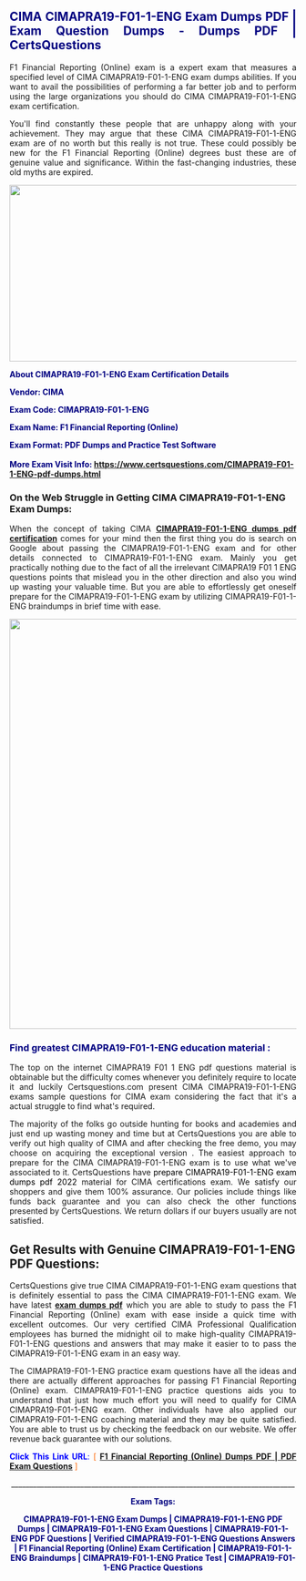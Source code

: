 <h2 style="text-align: justify;"><span style="color: #000080;">CIMA CIMAPRA19-F01-1-ENG Exam Dumps PDF | Exam Question Dumps - Dumps PDF | CertsQuestions</span></h2>
<p style="text-align: justify;">F1 Financial Reporting (Online) exam is a expert exam that measures a specified level of CIMA  CIMAPRA19-F01-1-ENG exam dumps abilities. If you want to avail the possibilities of performing a far better job and to perform using the large organizations you should do CIMA CIMAPRA19-F01-1-ENG exam certification.</p>
<p style="text-align: justify;">You'll find constantly these people that are unhappy along with your achievement. They may argue that these CIMA  CIMAPRA19-F01-1-ENG exam are of no worth but this really is not true. These could possibly be new for the F1 Financial Reporting (Online) degrees bust these are of genuine value and significance. Within the fast-changing industries, these old myths are expired.</p>
<p><img style="display: block; margin-left: auto; margin-right: auto;" src="https://i.imgur.com/eaP4ae9.png" width="840" height="310" /></p>
<p><span style="color: #000080;"><strong>About CIMAPRA19-F01-1-ENG Exam Certification Details</strong></span></p>
<p><span style="color: #000080;"><strong>Vendor: CIMA<br /></strong></span></p>
<p><span style="color: #000080;"><strong>Exam Code: CIMAPRA19-F01-1-ENG</strong></span></p>
<p><span style="color: #000080;"><strong>Exam Name: F1 Financial Reporting (Online)</strong></span></p>
<p><span style="color: #000080;"><strong>Exam Format: PDF Dumps and Practice Test Software<br /><br />More Exam Visit Info: <span style="color: #ff6600;"><a href="https://www.certsquestions.com/CIMAPRA19-F01-1-ENG-pdf-dumps.html">https://www.certsquestions.com/CIMAPRA19-F01-1-ENG-pdf-dumps.html</a></span></strong></span></p>
<h3>On the Web Struggle in Getting CIMA CIMAPRA19-F01-1-ENG Exam Dumps:</h3>
<p style="text-align: justify;">When the concept of taking CIMA <a href="https://www.certsquestions.com/CIMAPRA19-F01-1-ENG-pdf-dumps.html"><strong> CIMAPRA19-F01-1-ENG dumps pdf certification</strong></a> comes for your mind then the first thing you do is search on Google about passing the CIMAPRA19-F01-1-ENG exam and for other details connected to CIMAPRA19-F01-1-ENG exam. Mainly you get practically nothing due to the fact of all the irrelevant CIMAPRA19 F01 1 ENG questions points that mislead you in the other direction and also you wind up wasting your valuable time. But you are able to effortlessly get oneself prepare for the CIMAPRA19-F01-1-ENG exam by utilizing CIMAPRA19-F01-1-ENG braindumps in brief time with ease.</p>
<p><a href="https://www.certsquestions.com/CIMAPRA19-F01-1-ENG-pdf-dumps.html"><img style="display: block; margin-left: auto; margin-right: auto;" src="https://i.imgur.com/pxhoKQ2.png" width="720" /></a></p>
<h3><span style="color: #000080;">Find greatest  CIMAPRA19-F01-1-ENG education material :</span></h3>
<p style="text-align: justify;">The top on the internet CIMAPRA19 F01 1 ENG pdf questions material is obtainable but the difficulty comes whenever you definitely require to locate it and luckily Certsquestions.com present CIMA CIMAPRA19-F01-1-ENG exams sample questions for CIMA  exam considering the fact that it's a actual struggle to find what's required.</p>
<p style="text-align: justify;">The majority of the folks go outside hunting for books and academies and just end up wasting money and time but at CertsQuestions you are able to verify out high quality of CIMA  and after checking the free demo, you may choose on acquiring the exceptional version . The easiest approach to prepare for the CIMA CIMAPRA19-F01-1-ENG exam is to use what we've associated to it. CertsQuestions have <span style="color: #000000;">prepare CIMAPRA19-F01-1-ENG exam dumps pdf 2022</span> material for CIMA certifications exam. We satisfy our shoppers and give them 100% assurance. Our policies include things like funds back guarantee and you can also check the other functions presented by CertsQuestions. We return dollars if our buyers usually are not satisfied.</p>
<h2>Get Results with Genuine CIMAPRA19-F01-1-ENG PDF Questions:</h2>
<p style="text-align: justify;">CertsQuestions give true CIMA CIMAPRA19-F01-1-ENG exam questions that is definitely essential to pass the CIMA  CIMAPRA19-F01-1-ENG exam. We have latest<strong>&nbsp;<a href="https://www.certsquestions.com/">exam dumps pdf</a></strong>&nbsp;which you are able to study to pass the F1 Financial Reporting (Online) exam with ease inside a quick time with excellent outcomes. Our very certified CIMA Professional Qualification employees has burned the midnight oil to make high-quality CIMAPRA19-F01-1-ENG questions and answers that may make it easier to to pass the CIMAPRA19-F01-1-ENG exam in an easy way.</p>
<p style="text-align: justify;">The CIMAPRA19-F01-1-ENG practice exam questions have all the ideas and there are actually different approaches for passing F1 Financial Reporting (Online) exam. CIMAPRA19-F01-1-ENG practice questions aids you to understand that just how much effort you will need to qualify for CIMA  CIMAPRA19-F01-1-ENG exam. Other individuals have also applied our CIMAPRA19-F01-1-ENG coaching material and they may be quite satisfied. You are able to trust us by checking the feedback on our website. We offer revenue back guarantee with our solutions.</p>
<p style="text-align: justify;"><span style="color: #0000ff;"><strong>Click This Link URL</strong>:</span> <span style="color: #ff6600;">[ <strong><a href="https://www.certsquestions.com/cima-professional-qualification-certification.html">F1 Financial Reporting (Online) Dumps PDF | PDF Exam Questions</a></strong> ]</span></p>
<p style="text-align: center;">______________________________________________________________________________</p>
<p style="text-align: center;"><span style="color: #000080;"><strong>Exam Tags:</strong></span></p>
<p style="text-align: center;"><span style="color: #000080;"><strong>CIMAPRA19-F01-1-ENG Exam Dumps | CIMAPRA19-F01-1-ENG PDF Dumps | CIMAPRA19-F01-1-ENG Exam Questions | CIMAPRA19-F01-1-ENG PDF Questions | Verified CIMAPRA19-F01-1-ENG Questions Answers | F1 Financial Reporting (Online) Exam Certification | CIMAPRA19-F01-1-ENG Braindumps | CIMAPRA19-F01-1-ENG Pratice Test | CIMAPRA19-F01-1-ENG Practice Questions</strong></span></p>
